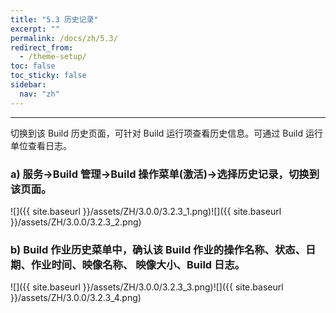 ```yaml
---
title: "5.3 历史记录"
excerpt: ""
permalink: /docs/zh/5.3/
redirect_from:
  - /theme-setup/
toc: false
toc_sticky: false
sidebar:
  nav: "zh"
---
```


---
切换到该 Build 历史页面，可针对 Build 运行项查看历史信息。可通过 Build 运行单位查看日志。

### a\) 服务→Build 管理→Build 操作菜单(激活)→选择历史记录，切换到该页面。
![]({{ site.baseurl }}/assets/ZH/3.0.0/3.2.3_1.png)![]({{ site.baseurl }}/assets/ZH/3.0.0/3.2.3_2.png)

### b\) Build 作业历史菜单中，确认该 Build 作业的操作名称、状态、日期、作业时间、映像名称、 映像大小、Build 日志。
![]({{ site.baseurl }}/assets/ZH/3.0.0/3.2.3_3.png)![]({{ site.baseurl }}/assets/ZH/3.0.0/3.2.3_4.png)
